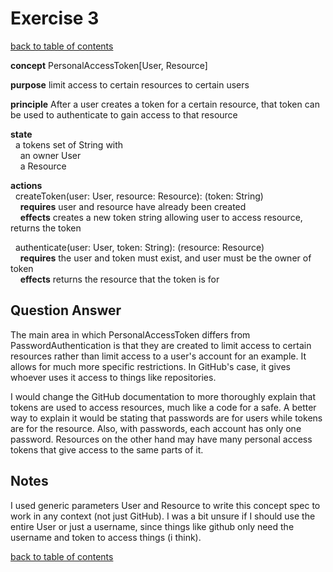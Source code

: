 # Exercise 3
[back to table of contents](/assignments/pset1/contents.md)

**concept** PersonalAccessToken[User, Resource]

**purpose** limit access to certain resources to certain users

**principle** After a user creates a token for a certain resource, that token can be used to authenticate to gain  access to that resource

**state** <br>
&nbsp;&nbsp;a tokens set of String with <br>
&nbsp;&nbsp;&nbsp;&nbsp;an owner User <br>
&nbsp;&nbsp;&nbsp;&nbsp;a Resource <br>

**actions** <br>
&nbsp;&nbsp;createToken(user: User, resource: Resource): (token: String) <br>
&nbsp;&nbsp;&nbsp;&nbsp;**requires** user and resource have already been created <br>
&nbsp;&nbsp;&nbsp;&nbsp;**effects** creates a new token string allowing user to access resource, returns the token

&nbsp;&nbsp;authenticate(user: User, token: String): (resource: Resource) <br>
&nbsp;&nbsp;&nbsp;&nbsp;**requires** the user and token must exist, and user must be the owner of token <br>
&nbsp;&nbsp;&nbsp;&nbsp;**effects** returns the resource that the token is for

## Question Answer

The main area in which PersonalAccessToken differs from PasswordAuthentication is that they are created to limit access to certain resources rather than limit access to a user's account for an example. It allows for much more specific restrictions. In GitHub's case, it gives whoever uses it access to things like repositories.

I would change the GitHub documentation to more thoroughly explain that tokens are used to access resources, much like a code for a safe. A better way to explain it would be stating that passwords are for users while tokens are for the resource. Also, with passwords, each account has only one password. Resources on the other hand may have many personal access tokens that give access to the same parts of it.

## Notes

I used generic parameters User and Resource to write this concept spec to work in any context (not just GitHub). I was a bit unsure if I should use the entire User or just a username, since things like github only need the username and token to access things (i think).

[back to table of contents](/assignments/pset1/contents.md)
